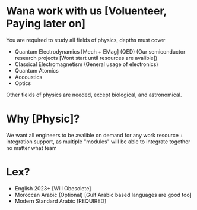 # Wana work with us [Voluenteer, Paying later on]
You are required to study all fields of physics, depths must cover 
- Quantum Electrodynamics [Mech + EMag] (QED) (Our semiconductor research projects [Wont start until resources are avalible])
- Classical Electromagnetism (General usage of electronics)
- Quantum Atomics
- Accoustics
- Optics

Other fields of physics are needed, except biological, and astronomical.

# Why [Physic]?
We want all engineers to be avalible on demand for any work resource + integration support, as multiple "modules" will be able to integrate together no matter what team

# Lex?
- English 2023+ [Will Obesolete]
- Moroccan Arabic (Optional) [Gulf Arabic based languages are good too]
- Modern Standard Arabic [REQUIRED]
